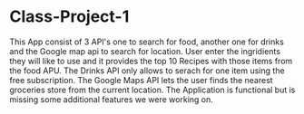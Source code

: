 # Class-Project-1

This App consist of 3 API's one to search for food, another one for drinks and the Google map api to search for location.
User enter the ingridients they will like to use and it provides the top 10 Recipes with those items from the food APU. The Drinks API only allows to serach for one item using the free subscription. The Google Maps API lets the user finds the nearest groceries store from the current location. The Application is functional but is missing some additional features we were working on.   
